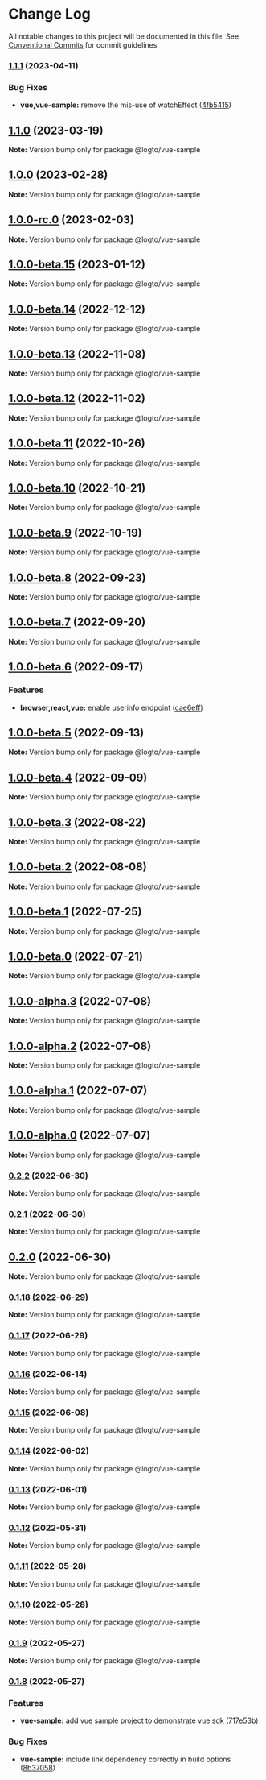 # Change Log

All notable changes to this project will be documented in this file.
See [Conventional Commits](https://conventionalcommits.org) for commit guidelines.

### [1.1.1](https://github.com/logto-io/js/compare/v1.1.0...v1.1.1) (2023-04-11)


### Bug Fixes

* **vue,vue-sample:** remove the mis-use of watchEffect ([4fb5415](https://github.com/logto-io/js/commit/4fb5415f168ef39abc447a9a5980dbc7256dd18d))



## [1.1.0](https://github.com/logto-io/js/compare/v1.0.0...v1.1.0) (2023-03-19)

**Note:** Version bump only for package @logto/vue-sample





## [1.0.0](https://github.com/logto-io/js/compare/v1.0.0-rc.0...v1.0.0) (2023-02-28)

**Note:** Version bump only for package @logto/vue-sample





## [1.0.0-rc.0](https://github.com/logto-io/js/compare/v1.0.0-beta.15...v1.0.0-rc.0) (2023-02-03)

**Note:** Version bump only for package @logto/vue-sample





## [1.0.0-beta.15](https://github.com/logto-io/js/compare/v1.0.0-beta.14...v1.0.0-beta.15) (2023-01-12)

**Note:** Version bump only for package @logto/vue-sample





## [1.0.0-beta.14](https://github.com/logto-io/js/compare/v1.0.0-beta.13...v1.0.0-beta.14) (2022-12-12)

**Note:** Version bump only for package @logto/vue-sample





## [1.0.0-beta.13](https://github.com/logto-io/js/compare/v1.0.0-beta.12...v1.0.0-beta.13) (2022-11-08)

**Note:** Version bump only for package @logto/vue-sample





## [1.0.0-beta.12](https://github.com/logto-io/js/compare/v1.0.0-beta.11...v1.0.0-beta.12) (2022-11-02)

**Note:** Version bump only for package @logto/vue-sample





## [1.0.0-beta.11](https://github.com/logto-io/js/compare/v1.0.0-beta.10...v1.0.0-beta.11) (2022-10-26)

**Note:** Version bump only for package @logto/vue-sample





## [1.0.0-beta.10](https://github.com/logto-io/js/compare/v1.0.0-beta.9...v1.0.0-beta.10) (2022-10-21)

**Note:** Version bump only for package @logto/vue-sample





## [1.0.0-beta.9](https://github.com/logto-io/js/compare/v1.0.0-beta.8...v1.0.0-beta.9) (2022-10-19)

**Note:** Version bump only for package @logto/vue-sample





## [1.0.0-beta.8](https://github.com/logto-io/js/compare/v1.0.0-beta.7...v1.0.0-beta.8) (2022-09-23)

**Note:** Version bump only for package @logto/vue-sample





## [1.0.0-beta.7](https://github.com/logto-io/js/compare/v1.0.0-beta.6...v1.0.0-beta.7) (2022-09-20)

**Note:** Version bump only for package @logto/vue-sample





## [1.0.0-beta.6](https://github.com/logto-io/js/compare/v1.0.0-beta.5...v1.0.0-beta.6) (2022-09-17)


### Features

* **browser,react,vue:** enable userinfo endpoint ([cae6eff](https://github.com/logto-io/js/commit/cae6effd1b75b31627b896e210f6acda46faedeb))



## [1.0.0-beta.5](https://github.com/logto-io/js/compare/v1.0.0-beta.4...v1.0.0-beta.5) (2022-09-13)

**Note:** Version bump only for package @logto/vue-sample





## [1.0.0-beta.4](https://github.com/logto-io/js/compare/v1.0.0-beta.3...v1.0.0-beta.4) (2022-09-09)

**Note:** Version bump only for package @logto/vue-sample





## [1.0.0-beta.3](https://github.com/logto-io/js/compare/v1.0.0-beta.2...v1.0.0-beta.3) (2022-08-22)

**Note:** Version bump only for package @logto/vue-sample





## [1.0.0-beta.2](https://github.com/logto-io/js/compare/v1.0.0-beta.1...v1.0.0-beta.2) (2022-08-08)

**Note:** Version bump only for package @logto/vue-sample





## [1.0.0-beta.1](https://github.com/logto-io/js/compare/v1.0.0-beta.0...v1.0.0-beta.1) (2022-07-25)

**Note:** Version bump only for package @logto/vue-sample





## [1.0.0-beta.0](https://github.com/logto-io/js/compare/v1.0.0-alpha.3...v1.0.0-beta.0) (2022-07-21)

**Note:** Version bump only for package @logto/vue-sample





## [1.0.0-alpha.3](https://github.com/logto-io/js/compare/v1.0.0-alpha.2...v1.0.0-alpha.3) (2022-07-08)

**Note:** Version bump only for package @logto/vue-sample





## [1.0.0-alpha.2](https://github.com/logto-io/js/compare/v1.0.0-alpha.1...v1.0.0-alpha.2) (2022-07-08)

**Note:** Version bump only for package @logto/vue-sample





## [1.0.0-alpha.1](https://github.com/logto-io/js/compare/v1.0.0-alpha.0...v1.0.0-alpha.1) (2022-07-07)

**Note:** Version bump only for package @logto/vue-sample





## [1.0.0-alpha.0](https://github.com/logto-io/js/compare/v0.2.2...v1.0.0-alpha.0) (2022-07-07)

**Note:** Version bump only for package @logto/vue-sample





### [0.2.2](https://github.com/logto-io/js/compare/v0.2.1...v0.2.2) (2022-06-30)

**Note:** Version bump only for package @logto/vue-sample





### [0.2.1](https://github.com/logto-io/js/compare/v0.2.0...v0.2.1) (2022-06-30)

**Note:** Version bump only for package @logto/vue-sample





## [0.2.0](https://github.com/logto-io/js/compare/v0.1.18...v0.2.0) (2022-06-30)

**Note:** Version bump only for package @logto/vue-sample





### [0.1.18](https://github.com/logto-io/js/compare/v0.1.17...v0.1.18) (2022-06-29)

**Note:** Version bump only for package @logto/vue-sample





### [0.1.17](https://github.com/logto-io/js/compare/v0.1.16...v0.1.17) (2022-06-29)

**Note:** Version bump only for package @logto/vue-sample





### [0.1.16](https://github.com/logto-io/js/compare/v0.1.15...v0.1.16) (2022-06-14)

**Note:** Version bump only for package @logto/vue-sample





### [0.1.15](https://github.com/logto-io/js/compare/v0.1.14...v0.1.15) (2022-06-08)

**Note:** Version bump only for package @logto/vue-sample





### [0.1.14](https://github.com/logto-io/js/compare/v0.1.13...v0.1.14) (2022-06-02)

**Note:** Version bump only for package @logto/vue-sample





### [0.1.13](https://github.com/logto-io/js/compare/v0.1.12...v0.1.13) (2022-06-01)

**Note:** Version bump only for package @logto/vue-sample





### [0.1.12](https://github.com/logto-io/js/compare/v0.1.11...v0.1.12) (2022-05-31)

**Note:** Version bump only for package @logto/vue-sample





### [0.1.11](https://github.com/logto-io/js/compare/v0.1.10...v0.1.11) (2022-05-28)

**Note:** Version bump only for package @logto/vue-sample





### [0.1.10](https://github.com/logto-io/js/compare/v0.1.9...v0.1.10) (2022-05-28)

**Note:** Version bump only for package @logto/vue-sample





### [0.1.9](https://github.com/logto-io/js/compare/v0.1.8...v0.1.9) (2022-05-27)

**Note:** Version bump only for package @logto/vue-sample





### [0.1.8](https://github.com/logto-io/js/compare/v0.1.7...v0.1.8) (2022-05-27)


### Features

* **vue-sample:** add vue sample project to demonstrate vue sdk ([717e53b](https://github.com/logto-io/js/commit/717e53b78a029de7a173ccb7f5b0ffa08445c95d))


### Bug Fixes

* **vue-sample:** include link dependency correctly in build options ([8b37058](https://github.com/logto-io/js/commit/8b37058d4e0d049e464d28c57d9c97599f3dfde6))
